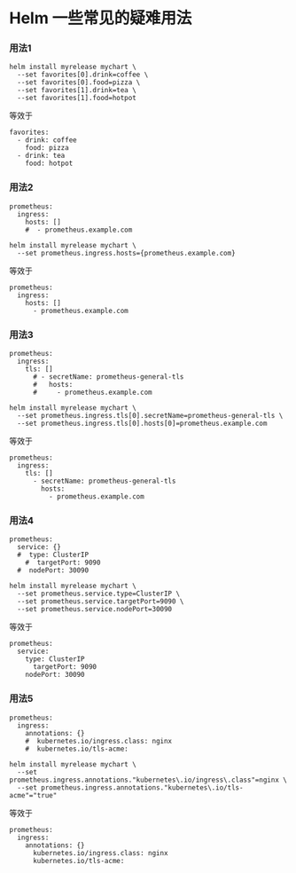 # Helm 一些常见的疑难用法

### 用法1

    helm install myrelease mychart \
      --set favorites[0].drink=coffee \
      --set favorites[0].food=pizza \
      --set favorites[1].drink=tea \
      --set favorites[1].food=hotpot

等效于

    favorites:
      - drink: coffee
        food: pizza
      - drink: tea
        food: hotpot

### 用法2

    prometheus:
      ingress:
        hosts: []
        #  - prometheus.example.com

    helm install myrelease mychart \
      --set prometheus.ingress.hosts={prometheus.example.com}

等效于

    prometheus:
      ingress:
        hosts: []
          - prometheus.example.com

### 用法3

    prometheus:
      ingress:
        tls: []
          # - secretName: prometheus-general-tls
          #   hosts:
          #     - prometheus.example.com
    
    helm install myrelease mychart \
      --set prometheus.ingress.tls[0].secretName=prometheus-general-tls \
      --set prometheus.ingress.tls[0].hosts[0]=prometheus.example.com

等效于

    prometheus:
      ingress:
        tls: []
          - secretName: prometheus-general-tls
            hosts:
              - prometheus.example.com

### 用法4

    prometheus:
      service: {}
      #  type: ClusterIP   
    	#  targetPort: 9090
      #  nodePort: 30090
    
    helm install myrelease mychart \
      --set prometheus.service.type=ClusterIP \
      --set prometheus.service.targetPort=9090 \
      --set prometheus.service.nodePort=30090

等效于

    prometheus:
      service:
        type: ClusterIP   
    	  targetPort: 9090
        nodePort: 30090

### 用法5

    prometheus:
      ingress:
        annotations: {}
        #  kubernetes.io/ingress.class: nginx
        #  kubernetes.io/tls-acme: 

    helm install myrelease mychart \
      --set prometheus.ingress.annotations."kubernetes\.io/ingress\.class"=nginx \
      --set prometheus.ingress.annotations."kubernetes\.io/tls-acme"="true"

等效于

    prometheus:
      ingress:
        annotations: {}
          kubernetes.io/ingress.class: nginx
          kubernetes.io/tls-acme: 





















